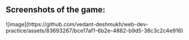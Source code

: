 <h2>Screenshots of the game:</h2>
![image](https://github.com/vedant-deshmukh/web-dev-practice/assets/83693267/bce17af1-6b2e-4882-b9d5-38c3c2c4e916)
